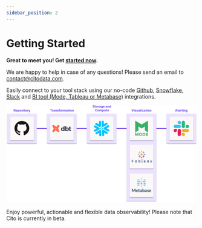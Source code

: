 ```yaml
---
sidebar_position: 2
---
```


# Getting Started

**Great to meet you! Get [started now](https://citodata.com/pricing).**

We are happy to help in case of any questions! Please send an email to contact@citodata.com.

Easily connect to your tool stack using our no-code [Github](../connections/github), [Snowflake](../connections/snowflake), [Slack](../connections/slack) and  [BI tool (Mode, Tableau or Metabase)](../connections/bi-tools) integrations.

![Cito Data Integrations](./img/integrations.png)

Enjoy powerful, actionable and flexible data observability!
Please note that Cito is currently in beta.
